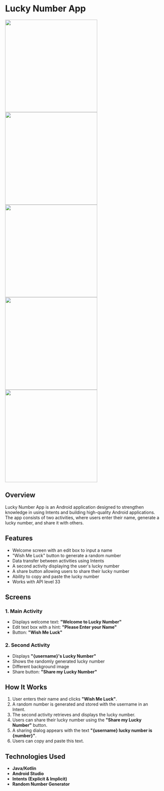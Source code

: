 # Lucky Number App
<img src="https://github.com/user-attachments/assets/35a4f11b-8d22-49b0-85f4-1c1b098fede4" width="300" />
<img src="https://github.com/user-attachments/assets/01411cd5-2cad-46a6-96d7-d05451400b6b" width="300" />
<img src="https://github.com/user-attachments/assets/cab70f3e-0249-4b7b-aeee-3a56af8dda9e" width="300" />
<img src="https://github.com/user-attachments/assets/0bea5fe7-f17f-41c5-911e-14f94a9fdee4" width="300" />
<img src="https://github.com/user-attachments/assets/00a0b7b6-adec-435e-b2d6-2ca20f4e3bff" width="300" />

## Overview
Lucky Number App is an Android application designed to strengthen knowledge in using Intents and building high-quality Android applications. The app consists of two activities, where users enter their name, generate a lucky number, and share it with others.

## Features
- Welcome screen with an edit box to input a name
- "Wish Me Luck" button to generate a random number
- Data transfer between activities using Intents
- A second activity displaying the user's lucky number
- A share button allowing users to share their lucky number
- Ability to copy and paste the lucky number
- Works with API level 33

## Screens
### 1. Main Activity
- Displays welcome text: **"Welcome to Lucky Number"**
- Edit text box with a hint: **"Please Enter your Name"**
- Button: **"Wish Me Luck"**

### 2. Second Activity
- Displays **"{username}'s Lucky Number"**
- Shows the randomly generated lucky number
- Different background image
- Share button: **"Share my Lucky Number"**

## How It Works
1. User enters their name and clicks **"Wish Me Luck"**.
2. A random number is generated and stored with the username in an Intent.
3. The second activity retrieves and displays the lucky number.
4. Users can share their lucky number using the **"Share my Lucky Number"** button.
5. A sharing dialog appears with the text **"{username} lucky number is {number}"**.
6. Users can copy and paste this text.

## Technologies Used
- **Java/Kotlin**
- **Android Studio**
- **Intents (Explicit & Implicit)**
- **Random Number Generator**
